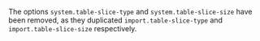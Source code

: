 The options `system.table-slice-type` and `system.table-slice-size` have been
removed, as they duplicated `import.table-slice-type` and
`import.table-slice-size` respectively.

